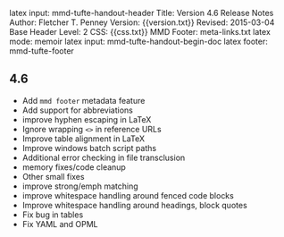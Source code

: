 latex input:  mmd-tufte-handout-header
Title:  Version 4.6 Release Notes
Author: Fletcher T. Penney
Version:  {{version.txt}}
Revised:  2015-03-04  
Base Header Level:  2
CSS:  {{css.txt}}
MMD Footer: meta-links.txt
latex mode: memoir
latex input:  mmd-tufte-handout-begin-doc
latex footer: mmd-tufte-footer

## 4.6 ##

* Add `mmd footer` metadata feature
* Add support for abbreviations
* improve hyphen escaping in LaTeX
* Ignore wrapping `<>` in reference URLs
* Improve table alignment in LaTeX
* Improve windows batch script paths
* Additional error checking in file transclusion
* memory fixes/code cleanup
* Other small fixes
* improve strong/emph matching
* improve whitespace handling around fenced code blocks
* Improve whitespace handling around headings, block quotes
* Fix bug in tables
* Fix YAML and OPML
